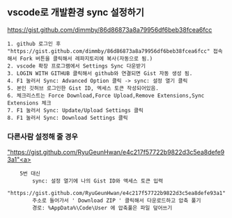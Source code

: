 ## vscode로 개발환경 sync 설정하기
<a href="https://gist.github.com/dimmby/86d86873a8a79956df6beb38fcea6fcc">https://gist.github.com/dimmby/86d86873a8a79956df6beb38fcea6fcc<a>
```
1. github 로그인 후 "https://gist.github.com/dimmby/86d86873a8a79956df6beb38fcea6fcc" 접속해서 Fork 버튼을 클릭해서 레파지토리에 복사(자동으로 됨.)
2. vscode 확장 프로그램에서 Settings Sync 다운받기
3. LOGIN WITH GITHUB 클릭해서 github와 연결되면 Gist 자동 생성 됨.
4. F1 눌러서 Sync: Advanced Option 클릭 -> sync: 설정 열기 클릭
5. 본인 깃허브 로그인한 Gist ID, 엑세스 토큰 작성되어있음.
6. 체크리스트는 Force Download,Force Upload,Remove Extensions,Sync Extensions 체크
7. F1 눌러서 Sync: Update/Upload Settings 클릭
8. F1 눌러서 Sync: Download Settings 클릭
```

### 다른사람 설정해 줄 경우
<a href="hhttps://gist.github.com/RyuGeunHwan/e4c217f57722b9822d3c5ea8defe93a1">"https://gist.github.com/RyuGeunHwan/e4c217f57722b9822d3c5ea8defe93a1"<a>
```
	5번 대신
		sync: 설정 열기에 나의 Gist ID와 액세스 토큰 입력 
		"https://gist.github.com/RyuGeunHwan/e4c217f57722b9822d3c5ea8defe93a1"
		주소로 들어가서 ' Download ZIP ' 클릭해서 다운로드하고 압축 풀기
		경로: %AppData%\Code\User 에 압축풀은 파일 덮어쓰기
```